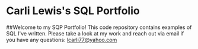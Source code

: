 # Carli Lewis's SQL Portfolio

##Welcome to my SQP Portfolio! This code repository contains examples of SQL I've written. Please take a look at my work and reach out via email if you have any questions: lcarli77@yahoo.com
